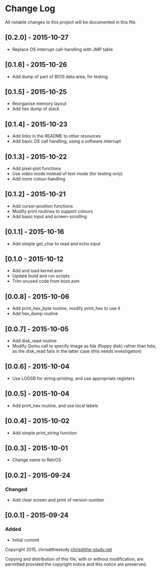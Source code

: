 # Change Log

All notable changes to this project will be documented in this file.

## [0.2.0] - 2015-10-27
- Replace OS interrupt call-handling with JMP table

## [0.1.6] - 2015-10-26
- Add dump of part of BIOS data area, for testing

## [0.1.5] - 2015-10-25
- Reorganise memory layout
- Add hex dump of stack

## [0.1.4] - 2015-10-23
- Add links in the README to other resources
- Add basic OS call handling, using a software interrupt

## [0.1.3] - 2015-10-22
- Add pixel-plot functions
- Use video mode instead of text mode (for testing only)
- Add more colour-handling

## [0.1.2] - 2015-10-21
- Add cursor-position functions
- Modify print routines to support colours
- Add basic input and screen-scrolling

## [0.1.1] - 2015-10-16
- Add simple get_char to read and echo input

## [0.1.0 - 2015-10-12
- Add and load kernel.asm
- Update build and run scripts
- Trim unused code from boot.asm

## [0.0.8] - 2015-10-06
- Add print_hex_byte routine, modify print_hex to use it
- Add hex_dump routine

## [0.0.7] - 2015-10-05
- Add disk_read routine
- Modify Qemu call to specify image as fda (floppy disk) rather than hda, as
  the disk_read fails in the latter case (this needs investigation)

## [0.0.6] - 2015-10-04
- Use LODSB for string-printing, and use appropriate registers

## [0.0.5] - 2015-10-04
- Add print_hex routine, and use local labels

## [0.0.4] - 2015-10-02
- Add simple print_string function

## [0.0.3] - 2015-10-01
- Change name to RetrOS

## [0.0.2] - 2015-09-24

### Changed
- Add clear screen and print of version number

## [0.0.1] - 2015-09-24

### Added
- Initial commit

Copyright 2015, chrisatthestudy <chris@the-study.net>

Copying and distribution of this file, with or without modification, are
permitted provided the copyright notice and this notice are preserved.
